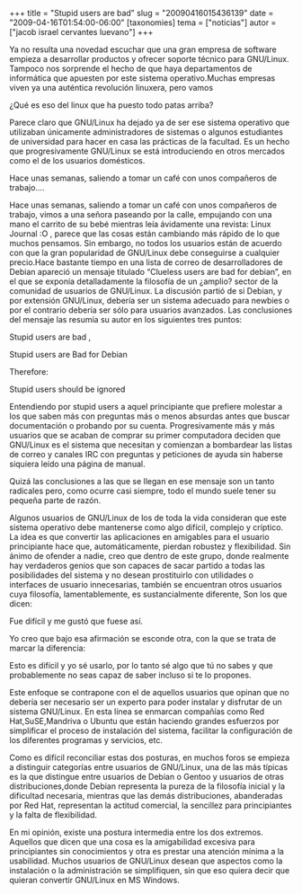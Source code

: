+++
title = "Stupid users are bad"
slug = "20090416015436139"
date = "2009-04-16T01:54:00-06:00"
[taxonomies]
tema = ["noticias"]
autor = ["jacob israel cervantes luevano"]
+++

Ya no resulta una novedad escuchar que una gran empresa de software
empieza a desarrollar productos y ofrecer soporte técnico para
GNU/Linux. Tampoco nos sorprende el hecho de que haya departamentos de
informática que apuesten por este sistema operativo.Muchas empresas
viven ya una auténtica revolución linuxera, pero vamos

¿Qué es eso del linux que ha puesto todo patas arriba?

Parece claro que GNU/Linux ha dejado ya de ser ese sistema operativo que
utilizaban únicamente administradores de sistemas o algunos estudiantes
de universidad para hacer en casa las prácticas de la facultad. Es un
hecho que progresivamente GNU/Linux se está introduciendo en otros
mercados como el de los usuarios domésticos.

Hace unas semanas, saliendo a tomar un café con unos compañeros de
trabajo….

<!-- more -->
Hace unas semanas, saliendo a tomar un café con unos compañeros de
trabajo, vimos a una señora paseando por la calle, empujando con una
mano el carrito de su bebé mientras leía ávidamente una revista: Linux
Journal :O , parece que las cosas están cambiando más rápido de lo que
muchos pensamos. Sin embargo, no todos los usuarios están de acuerdo con
que la gran popularidad de GNU/Linux debe conseguirse a cualquier
precio.Hace bastante tiempo en una lista de correo de desarrolladores de
Debian apareció un mensaje titulado “Clueless users are bad for debian”,
en el que se exponía detalladamente la filosofía de un ¿amplio? sector
de la comunidad de usuarios de GNU/Linux. La discusión partió de si
Debian, y por extensión GNU/Linux, debería ser un sistema adecuado para
newbies o por el contrario debería ser sólo para usuarios avanzados. Las
conclusiones del mensaje las resumía su autor en los siguientes tres
puntos:

Stupid users are bad ,

Stupid users are Bad for Debian

Therefore:

Stupid users should be ignored

Entendiendo por stupid users a aquel principiante que prefiere molestar
a los que saben más con preguntas más o menos absurdas antes que buscar
documentación o probando por su cuenta. Progresivamente más y más
usuarios que se acaban de comprar su primer computadora deciden que
GNU/Linux es el sistema que necesitan y comienzan a bombardear las
listas de correo y canales IRC con preguntas y peticiones de ayuda sin
haberse siquiera leído una página de manual.

Quizá las conclusiones a las que se llegan en ese mensaje son un tanto
radicales pero, como ocurre casi siempre, todo el mundo suele tener su
pequeña parte de razón.

Algunos usuarios de GNU/Linux de los de toda la vida consideran que este
sistema operativo debe mantenerse como algo difícil, complejo y
críptico. La idea es que convertir las aplicaciones en amigables para el
usuario principiante hace que, automáticamente, pierdan robustez y
flexibilidad. Sin ánimo de ofender a nadie, creo que dentro de este
grupo, donde realmente hay verdaderos genios que son capaces de sacar
partido a todas las posibilidades del sistema y no desean prostituirlo
con utilidades o interfaces de usuario innecesarias, también se
encuentran otros usuarios cuya filosofía, lamentablemente, es
sustancialmente diferente, Son los que dicen:

Fue difícil y me gustó que fuese así.

Yo creo que bajo esa afirmación se esconde otra, con la que se trata de
marcar la diferencia:

Esto es difícil y yo sé usarlo, por lo tanto sé algo que tú no sabes y
que probablemente no seas capaz de saber incluso si te lo propones.

Este enfoque se contrapone con el de aquellos usuarios que opinan que no
debería ser necesario ser un experto para poder instalar y disfrutar de
un sistema GNU/Linux. En esta línea se enmarcan compañías como Red
Hat,SuSE,Mandriva o Ubuntu que están haciendo grandes esfuerzos por
simplificar el proceso de instalación del sistema, facilitar la
configuración de los diferentes programas y servicios, etc.

Como es difícil reconciliar estas dos posturas, en muchos foros se
empieza a distinguir categorías entre usuarios de GNU/Linux, una de las
más típicas es la que distingue entre usuarios de Debian o Gentoo y
usuarios de otras distribuciones,donde Debian representa la pureza de la
filosofía inicial y la dificultad necesaria, mientras que las demás
distribuciones, abanderadas por Red Hat, representan la actitud
comercial, la sencillez para principiantes y la falta de flexibilidad.

En mi opinión, existe una postura intermedia entre los dos extremos.
Aquellos que dicen que una cosa es la amigabilidad excesiva para
principiantes sin conocimientos y otra es prestar una atención mínima a
la usabilidad. Muchos usuarios de GNU/Linux desean que aspectos como la
instalación o la administración se simplifiquen, sin que eso quiera
decir que quieran convertir GNU/Linux en MS Windows.
